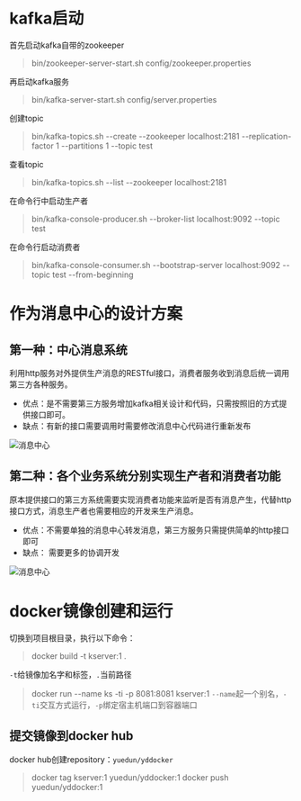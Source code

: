 # kafka启动

首先启动kafka自带的zookeeper
>  bin/zookeeper-server-start.sh config/zookeeper.properties

再启动kafka服务
>  bin/kafka-server-start.sh config/server.properties

创建topic
>  bin/kafka-topics.sh --create --zookeeper localhost:2181 --replication-factor 1 --partitions 1 --topic test

查看topic
> bin/kafka-topics.sh --list --zookeeper localhost:2181

在命令行中启动生产者
> bin/kafka-console-producer.sh --broker-list localhost:9092 --topic test

在命令行启动消费者
> bin/kafka-console-consumer.sh --bootstrap-server localhost:9092 --topic test --from-beginning

# 作为消息中心的设计方案
## 第一种：中心消息系统
利用http服务对外提供生产消息的RESTful接口，消费者服务收到消息后统一调用第三方各种服务。
+ 优点：是不需要第三方服务增加kafka相关设计和代码，只需按照旧的方式提供接口即可。
+ 缺点：有新的接口需要调用时需要修改消息中心代码进行重新发布

![消息中心](http://hopefully.qiniudn.com/center-mq.png)

## 第二种：各个业务系统分别实现生产者和消费者功能
原本提供接口的第三方系统需要实现消费者功能来监听是否有消息产生，代替http接口方式，消息生产者也需要相应的开发来生产消息。
+ 优点：不需要单独的消息中心转发消息，第三方服务只需提供简单的http接口即可
+ 缺点： 需要更多的协调开发

![消息中心](http://hopefully.qiniudn.com/kafka-center.png)

# docker镜像创建和运行

切换到项目根目录，执行以下命令：

> docker build -t kserver:1 .

`-t`给镜像加名字和标签，`.`当前路径

> docker run --name ks -ti -p 8081:8081 kserver:1
`--name`起一个别名，`-ti`交互方式运行，`-p`绑定宿主机端口到容器端口

## 提交镜像到docker hub
docker hub创建repository：`yuedun/yddocker`

> docker tag kserver:1 yuedun/yddocker:1
> docker push yuedun/yddocker:1